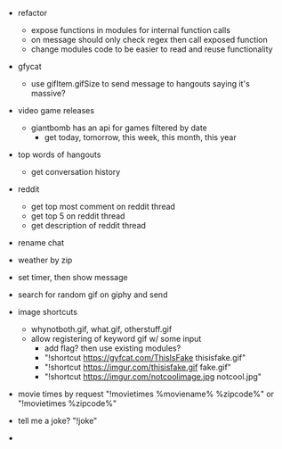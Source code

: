 - refactor
    - expose functions in modules for internal function calls
    - on message should only check regex then call exposed function
    - change modules code to be easier to read and reuse functionality

- gfycat
    - use gifItem.gifSize to send message to hangouts saying it's massive?

- video game releases
    - giantbomb has an api for games filtered by date
        - get today, tomorrow, this week, this month, this year

- top words of hangouts
    - get conversation history
- reddit
    - get top most comment on reddit thread
    - get top 5 on reddit thread
    - get description of reddit thread

- rename chat
- weather by zip
- set timer, then show message
- search for random gif on giphy and send

- image shortcuts
    - whynotboth.gif, what.gif, otherstuff.gif
    - allow registering of keyword gif w/ some input
        - add flag? then use existing modules?
        - "!shortcut https://gyfcat.com/ThisIsFake thisisfake.gif"
        - "!shortcut https://imgur.com/thisisfake.gif fake.gif"
        - "!shortcut https://imgur.com/notcoolimage.jpg notcool.jpg"

- movie times by request "!movietimes %moviename% %zipcode%" or "!movietimes %zipcode%"
- tell me a joke? "!joke"
- 
